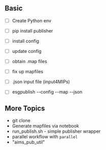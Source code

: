 ## Basic 
 - [ ] Create Python env
 - [ ] pip install publisher
 - [ ] install config
 - [ ] update config
 - [ ] obtain .map files
 - [ ] fix up mapfiles
 - [ ] .json input file (input4MIPs)
 - [ ] esgpublish --config --map --json 


## More Topics
 - git clone 
 - Generate mapfiles via notebook
 - run_publish.sh - simple publisher wrapper
 - parallel workflow with `parallel`
 - "aims_pub_util" 